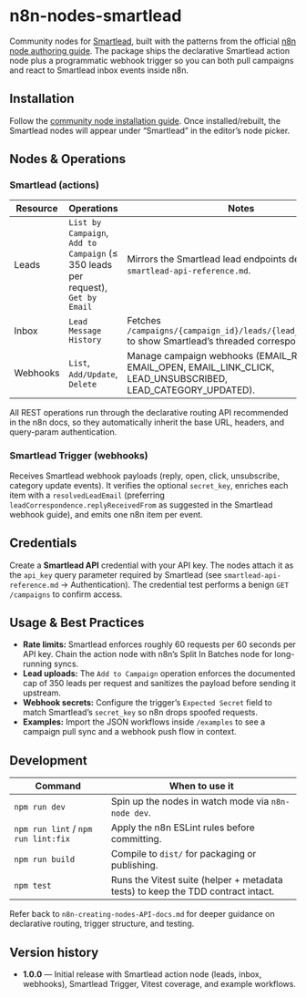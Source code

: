 # n8n-nodes-smartlead

Community nodes for [Smartlead](https://smartlead.ai/), built with the patterns from the official [n8n node authoring guide](n8n-creating-nodes-API-docs.md). The package ships the declarative Smartlead action node plus a programmatic webhook trigger so you can both pull campaigns and react to Smartlead inbox events inside n8n.

## Installation

Follow the [community node installation guide](https://docs.n8n.io/integrations/community-nodes/installation/). Once installed/rebuilt, the Smartlead nodes will appear under “Smartlead” in the editor’s node picker.

## Nodes & Operations

### Smartlead (actions)

| Resource | Operations | Notes |
| --- | --- | --- |
| Leads | `List by Campaign`, `Add to Campaign` (≤ 350 leads per request), `Get by Email` | Mirrors the Smartlead lead endpoints described in `smartlead-api-reference.md`. |
| Inbox | `Lead Message History` | Fetches `/campaigns/{campaign_id}/leads/{lead_id}/messages` to show Smartlead’s threaded correspondence. |
| Webhooks | `List`, `Add/Update`, `Delete` | Manage campaign webhooks (EMAIL_REPLY, EMAIL_OPEN, EMAIL_LINK_CLICK, LEAD_UNSUBSCRIBED, LEAD_CATEGORY_UPDATED). |

All REST operations run through the declarative routing API recommended in the n8n docs, so they automatically inherit the base URL, headers, and query-param authentication.

### Smartlead Trigger (webhooks)

Receives Smartlead webhook payloads (reply, open, click, unsubscribe, category update events). It verifies the optional `secret_key`, enriches each item with a `resolvedLeadEmail` (preferring `leadCorrespondence.replyReceivedFrom` as suggested in the Smartlead webhook guide), and emits one n8n item per event.

## Credentials

Create a **Smartlead API** credential with your API key. The nodes attach it as the `api_key` query parameter required by Smartlead (see `smartlead-api-reference.md` → Authentication). The credential test performs a benign `GET /campaigns` to confirm access.

## Usage & Best Practices

- **Rate limits:** Smartlead enforces roughly 60 requests per 60 seconds per API key. Chain the action node with n8n’s Split In Batches node for long-running syncs.
- **Lead uploads:** The `Add to Campaign` operation enforces the documented cap of 350 leads per request and sanitizes the payload before sending it upstream.
- **Webhook secrets:** Configure the trigger’s `Expected Secret` field to match Smartlead’s `secret_key` so n8n drops spoofed requests.
- **Examples:** Import the JSON workflows inside `/examples` to see a campaign pull sync and a webhook push flow in context.

## Development

| Command | When to use it |
| --- | --- |
| `npm run dev` | Spin up the nodes in watch mode via `n8n-node dev`. |
| `npm run lint` / `npm run lint:fix` | Apply the n8n ESLint rules before committing. |
| `npm run build` | Compile to `dist/` for packaging or publishing. |
| `npm test` | Runs the Vitest suite (helper + metadata tests) to keep the TDD contract intact. |

Refer back to `n8n-creating-nodes-API-docs.md` for deeper guidance on declarative routing, trigger structure, and testing.

## Version history

- **1.0.0** — Initial release with Smartlead action node (leads, inbox, webhooks), Smartlead Trigger, Vitest coverage, and example workflows.
